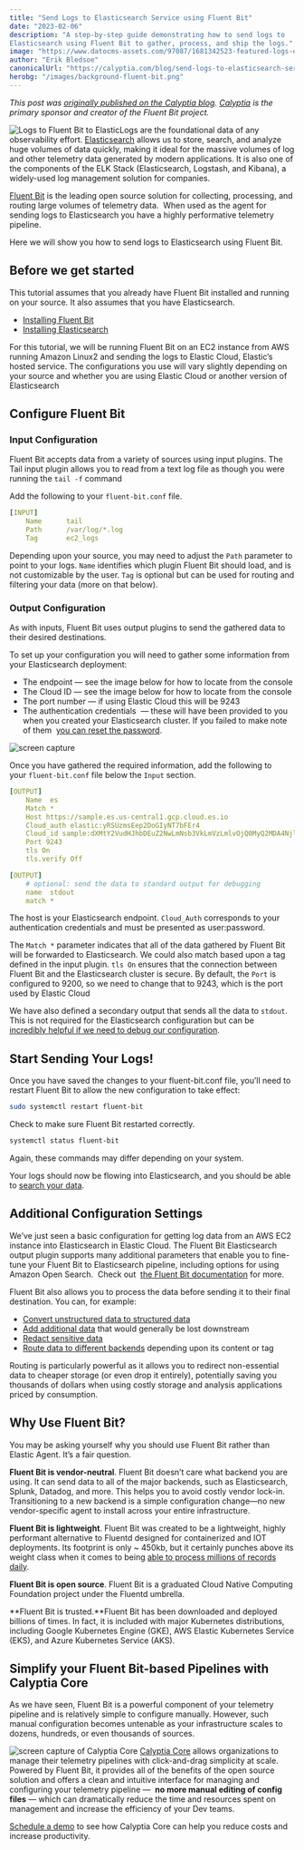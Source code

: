 ```yaml
---
title: "Send Logs to Elasticsearch Service using Fluent Bit"
date: "2023-02-06"
description: "A step-by-step guide demonstrating how to send logs to
Elasticsearch using Fluent Bit to gather, process, and ship the logs."
image: "https://www.datocms-assets.com/97087/1681342523-featured-logs-elasticsearch.png?auto=format&fit=max&w=1200"
author: "Erik Bledsoe"
canonicalUrl: "https://calyptia.com/blog/send-logs-to-elasticsearch-service-using-fluent-bit"
herobg: "/images/background-fluent-bit.png"
---
```

*This post was [originally published on the Calyptia blog](https://calyptia.com/blog/send-logs-to-elasticsearch-service-using-fluent-bit). 
[Calyptia](https://calyptia.com) is the primary sponsor and creator of the Fluent Bit project.*

![Logs to Fluent Bit to Elastic](https://calyptia.com/_next/image?url=https://www.datocms-assets.com/97087/1681342741-logs-elasticsearch.png&w=3840&q=75)Logs are the foundational data of any observability effort. [Elasticsearch](https://www.elastic.co/) allows us to store, search, and analyze huge volumes of data quickly, making it ideal for the massive volumes of log and other telemetry data generated by modern applications. It is also one of the components of the ELK Stack (Elasticsearch, Logstash, and Kibana), a widely-used log management solution for companies.

[Fluent Bit](https://fluentbit.io/) is the leading open source solution for collecting, 
processing, and routing large volumes of telemetry data.  When used as the agent for 
sending logs to Elasticsearch you have a highly performative telemetry pipeline.

Here we will show you how to send logs to Elasticsearch using Fluent Bit.

## Before we get started

This tutorial assumes that you already have Fluent Bit installed and running on
your source. It also assumes that you have Elasticsearch.

* [Installing Fluent Bit](https://docs.fluentbit.io/manual/installation/getting-started-with-fluent-bit)
* [Installing Elasticsearch](https://www.elastic.co/guide/en/elasticsearch/reference/current/install-elasticsearch.html)

For this tutorial, we will be running Fluent Bit on an EC2 instance from AWS
running Amazon Linux2 and sending the logs to Elastic Cloud, Elastic’s hosted
service. The configurations you use will vary slightly depending on your source
and whether you are using Elastic Cloud or another version of Elasticsearch

## Configure Fluent Bit

### Input Configuration

Fluent Bit accepts data from a variety of sources using input plugins. The Tail
input plugin allows you to read from a text log file as though you were running
the `tail -f` command

Add the following to your `fluent-bit.conf` file.


```yaml
[INPUT]
    Name      tail
    Path      /var/log/*.log
    Tag       ec2_logs
```
Depending upon your source, you may need to adjust the `Path` parameter to point
to your logs. `Name` identifies which plugin Fluent Bit should load, and is not
customizable by the user. `Tag` is optional but can be used for routing and
filtering your data (more on that below).

### Output Configuration

As with inputs, Fluent Bit uses output plugins to send the gathered data to
their desired destinations.

To set up your configuration you will need to gather some information from your
Elasticsearch deployment:

* The endpoint — see the image below for how to locate from the console
* The Cloud ID — see the image below for how to locate from the console
* The port number — if using Elastic Cloud this will be 9243
* The authentication credentials  — these will have been provided to you when you created 
your Elasticsearch cluster. If you failed to make note of them 
[you can reset the password](https://www.elastic.co/guide/en/cloud/current/ec-password-reset.html).

![screen capture](https://calyptia.com/_next/image?url=https://www.datocms-assets.com/97087/1694612760-screenshot-logs-elasticsearch.png&w=3840&q=75)

Once you have gathered the required information, add the following to your `fluent-bit.conf` file below the `Input` section.


```yaml
[OUTPUT]
    Name  es
    Match *
    Host https://sample.es.us-central1.gcp.cloud.es.io
    Cloud_auth elastic:yRSUzmsEep2DoGIyNT7bFEr4
    Cloud_id sample:dXMtY2VudHJhbDEuZ2NwLmNsb3VkLmVzLmlvOjQ0MyQ2MDA4NjljMjA4M2M0ZWM2YWY2MDQ5OWE5Y2Y3Y2I0NCQxZTAyMzcxYzAwODg0NDJjYWI0NzIzNDA2YzYzM2ZkYw==
    Port 9243
    tls On
    tls.verify Off

[OUTPUT]
    # optional: send the data to standard output for debugging
    name  stdout
    match *
```

The host is your Elasticsearch endpoint. `Cloud_Auth` corresponds to your
authentication credentials and must be presented as user:password.

The `Match *` parameter indicates that all of the data gathered by Fluent Bit
will be forwarded to Elasticsearch. We could also match based upon a tag defined
in the input plugin. `tls On` ensures that the connection between Fluent Bit and
the Elasticsearch cluster is secure. By default, the `Port` is configured to
9200, so we need to change that to 9243, which is the port used by Elastic Cloud

We have also defined a secondary output that sends all the data to `stdout`. 
This is not required for the Elasticsearch configuration but can be 
[incredibly helpful if we need to debug our configuration](https://calyptia.com/blog/fluent-bit-tips-tricks).

## Start Sending Your Logs!

Once you have saved the changes to your fluent-bit.conf file, you’ll need to
restart Fluent Bit to allow the new configuration to take effect:


```bash
sudo systemctl restart fluent-bit
```

Check to make sure Fluent Bit restarted correctly.


```bash
systemctl status fluent-bit
```
Again, these commands may differ depending on your system.

Your logs should now be flowing into Elasticsearch, and you should be able to [search your data](https://www.elastic.co/guide/en/elasticsearch/reference/current/search-your-data.html).

## Additional Configuration Settings

We’ve just seen a basic configuration for getting log data from an AWS EC2 instance into 
Elasticsearch in Elastic Cloud. The Fluent Bit Elasticsearch output plugin supports many 
additional parameters that enable you to fine-tune your Fluent Bit to Elasticsearch 
pipeline, including options for using Amazon Open Search.  Check out 
[the Fluent Bit documentation](https://docs.fluentbit.io/manual/pipeline/outputs/elasticsearch) for more.

Fluent Bit also allows you to process the data before sending it to their final
destination. You can, for example:

* [Convert unstructured data to structured data](https://docs.fluentbit.io/manual/concepts/data-pipeline/parser)
* [Add additional data](https://docs.fluentbit.io/manual/pipeline/filters/modify) that would generally be lost downstream
* [Redact sensitive data](https://docs.fluentbit.io/manual/pipeline/filters/nightfall)
* [Route data to different backends](https://docs.fluentbit.io/manual/concepts/data-pipeline/router) depending upon its content or tag

Routing is particularly powerful as it allows you to redirect non-essential data
to cheaper storage (or even drop it entirely), potentially saving you thousands
of dollars when using costly storage and analysis applications priced by
consumption.

## Why Use Fluent Bit?

You may be asking yourself why you should use Fluent Bit rather than Elastic
Agent. It’s a fair question.

**Fluent Bit is vendor-neutral**. Fluent Bit doesn’t care what backend you are
using. It can send data to all of the major backends, such as Elasticsearch,
Splunk, Datadog, and more. This helps you to avoid costly vendor lock-in.
Transitioning to a new backend is a simple configuration change—no new
vendor-specific agent to install across your entire infrastructure.

**Fluent Bit is lightweight**. Fluent Bit was created to be a lightweight, highly 
performant alternative to Fluentd designed for containerized and IOT deployments. 
Its footprint is only ~ 450kb, but it certainly punches above its weight class when it 
comes to being [able to process millions of records daily](https://calyptia.com/blog/benchmarking-fluent-bit).

**Fluent Bit is open source**. Fluent Bit is a graduated Cloud Native Computing
Foundation project under the Fluentd umbrella.

**Fluent Bit is trusted.**Fluent Bit has been downloaded and deployed billions
of times. In fact, it is included with major Kubernetes distributions, including
Google Kubernetes Engine (GKE), AWS Elastic Kubernetes Service (EKS), and Azure
Kubernetes Service (AKS).

## Simplify your Fluent Bit-based Pipelines with Calyptia Core

As we have seen, Fluent Bit is a powerful component of your telemetry pipeline
and is relatively simple to configure manually. However, such manual
configuration becomes untenable as your infrastructure scales to dozens,
hundreds, or even thousands of sources.

![screen capture of Calyptia Core](https://calyptia.com/_next/image?url=https://www.datocms-assets.com/97087/1681342968-screenshots-logs-elasticsearch-2.png&w=3840&q=75)
[Calyptia Core](https://calyptia.com/products/calyptia-core) allows organizations to 
manage their telemetry pipelines with click-and-drag simplicity at scale. Powered by 
Fluent Bit, it provides all of the benefits of the open source solution and offers a 
clean and intuitive interface for managing and configuring your telemetry pipeline — 
**no more manual editing of config files** — which can dramatically reduce the time and 
resources spent on management and increase the efficiency of your Dev teams.

[Schedule a demo](https://info.calyptia.com/demo-request) to see how Calyptia Core 
can help you reduce costs and increase productivity.
